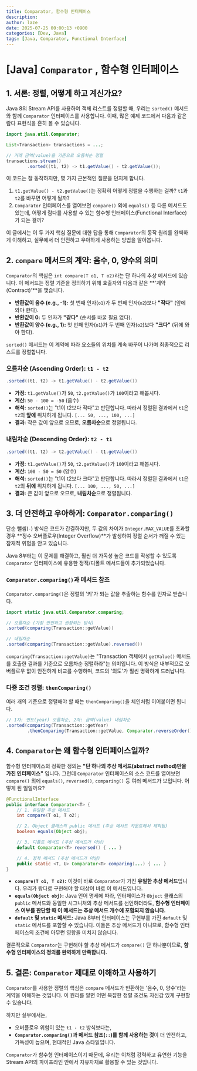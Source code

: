 ```yaml
---
title: Comparator, 함수형 인터페이스
description: 
author: laze
date: 2025-07-25 00:00:13 +0900
categories: [Dev, Java]
tags: [Java, Comparator, Functional Interface]
---
```

# [Java] `Comparator` , 함수형 인터페이스

## 1. 서론: 정렬, 어떻게 하고 계신가요?

Java 8의 Stream API를 사용하여 객체 리스트를 정렬할 때, 우리는 `sorted()` 메서드와 함께 `Comparator` 인터페이스를 사용합니다. 이때, 많은 예제 코드에서 다음과 같은 람다 표현식을 흔히 볼 수 있습니다.

```java
import java.util.Comparator;

List<Transaction> transactions = ...;

// 거래 금액(value)을 기준으로 오름차순 정렬
transactions.stream()
        .sorted((t1, t2) -> t1.getValue() - t2.getValue());
```

이 코드는 잘 동작하지만, 몇 가지 근본적인 질문을 던지게 합니다.

1. `t1.getValue() - t2.getValue()`는 정확히 어떻게 정렬을 수행하는 걸까? `t1`과 `t2`를 바꾸면 어떻게 될까?
2. `Comparator` 인터페이스를 열어보면 `compare()` 외에 `equals()` 등 다른 메서드도 있는데, 어떻게 람다를 사용할 수 있는 함수형 인터페이스(Functional Interface)가 되는 걸까?

이 글에서는 이 두 가지 핵심 질문에 대한 답을 통해 `Comparator`의 동작 원리를 완벽하게 이해하고, 실무에서 더 안전하고 우아하게 사용하는 방법을 알아봅니다.

## 2. `compare` 메서드의 계약: 음수, 0, 양수의 의미

`Comparator`의 핵심은 `int compare(T o1, T o2)`라는 단 하나의 추상 메서드에 있습니다. 이 메서드는 정렬 기준을 정의하기 위해 호출자와 다음과 같은 **'계약(Contract)'**을 맺습니다.

- **반환값이 음수 (e.g., -1):** 첫 번째 인자(`o1`)가 두 번째 인자(`o2`)보다 **"작다"** (앞에 와야 한다).
- **반환값이 0:** 두 인자가 **"같다"** (순서를 바꿀 필요 없다).
- **반환값이 양수 (e.g., 1):** 첫 번째 인자(`o1`)가 두 번째 인자(`o2`)보다 **"크다"** (뒤에 와야 한다).

`sorted()` 메서드는 이 계약에 따라 요소들의 위치를 계속 바꾸어 나가며 최종적으로 리스트를 정렬합니다.

### 오름차순 (Ascending Order): `t1 - t2`

```java
.sorted((t1, t2) -> t1.getValue() - t2.getValue())
```

- **가정:** `t1.getValue()`가 `50`, `t2.getValue()`가 `100`이라고 해봅시다.
- **계산:** `50 - 100 = -50` (음수)
- **해석:** `sorted()`는 "t1이 t2보다 작다"고 판단합니다. 따라서 정렬된 결과에서 `t1`은 `t2`의 **앞에** 위치하게 됩니다. `[... 50, ..., 100, ...]`
- **결과:** 작은 값이 앞으로 오므로, **오름차순**으로 정렬됩니다.

### 내림차순 (Descending Order): `t2 - t1`

```java
.sorted((t1, t2) -> t2.getValue() - t1.getValue())
```

- **가정:** `t1.getValue()`가 `50`, `t2.getValue()`가 `100`이라고 해봅시다.
- **계산:** `100 - 50 = 50` (양수)
- **해석:** `sorted()`는 "t1이 t2보다 크다"고 판단합니다. 따라서 정렬된 결과에서 `t1`은 `t2`의 **뒤에** 위치하게 됩니다. `[... 100, ..., 50, ...]`
- **결과:** 큰 값이 앞으로 오므로, **내림차순**으로 정렬됩니다.

## 3. 더 안전하고 우아하게: `Comparator.comparing()`

단순 뺄셈(`-`) 방식은 코드가 간결하지만, 두 값의 차이가 `Integer.MAX_VALUE`를 초과할 경우 **정수 오버플로우(Integer Overflow)**가 발생하여 정렬 순서가 깨질 수 있는 잠재적 위험을 안고 있습니다.

Java 8부터는 이 문제를 해결하고, 훨씬 더 가독성 높은 코드를 작성할 수 있도록 `Comparator` 인터페이스에 유용한 정적/디폴트 메서드들이 추가되었습니다.

### `Comparator.comparing()`과 메서드 참조

`Comparator.comparing()`은 정렬의 '키'가 되는 값을 추출하는 함수를 인자로 받습니다.

```java
import static java.util.Comparator.comparing;

// 오름차순 (가장 안전하고 권장되는 방식)
.sorted(comparing(Transaction::getValue))

// 내림차순
.sorted(comparing(Transaction::getValue).reversed())
```

`comparing(Transaction::getValue)`는 "Transaction 객체에서 `getValue()` 메서드를 호출한 결과를 기준으로 오름차순 정렬하라"는 의미입니다. 이 방식은 내부적으로 오버플로우 없이 안전하게 비교를 수행하며, 코드의 '의도'가 훨씬 명확하게 드러납니다.

### 다중 조건 정렬: `thenComparing()`

여러 개의 기준으로 정렬해야 할 때는 `thenComparing()`을 체인처럼 이어붙이면 됩니다.

```java
// 1차: 연도(year) 오름차순, 2차: 금액(value) 내림차순
.sorted(comparing(Transaction::getYear)
        .thenComparing(Transaction::getValue, Comparator.reverseOrder()))
```

## 4. `Comparator`는 왜 함수형 인터페이스일까?

함수형 인터페이스의 정확한 정의는 **"단 하나의 추상 메서드(abstract method)만을 가진 인터페이스"** 입니다. 그런데 `Comparator` 인터페이스의 소스 코드를 열어보면 `compare()` 외에 `equals()`, `reversed()`, `comparing()` 등 여러 메서드가 보입니다. 어떻게 된 일일까요?

```java
@FunctionalInterface
public interface Comparator<T> {
    // 1. 유일한 추상 메서드
    int compare(T o1, T o2);

    // 2. Object 클래스의 public 메서드 (추상 메서드 카운트에서 제외됨)
    boolean equals(Object obj);

    // 3. 디폴트 메서드 (추상 메서드가 아님)
    default Comparator<T> reversed() { ... }

    // 4. 정적 메서드 (추상 메서드가 아님)
    public static <T, U> Comparator<T> comparing(...) { ... }
}
```

- **`compare(T o1, T o2)`:** 이것이 바로 `Comparator`가 가진 **유일한 추상 메서드**입니다. 우리가 람다로 구현해야 할 대상이 바로 이 메서드입니다.
- **`equals(Object obj)`:** Java 언어 명세에 따라, 인터페이스가 `Object` 클래스의 `public` 메서드와 동일한 시그니처의 추상 메서드를 선언하더라도, **함수형 인터페이스 여부를 판단할 때 이 메서드는 추상 메서드 개수에 포함되지 않습니다.**
- **`default` 및 `static` 메서드:** Java 8부터 인터페이스는 구현부를 가진 `default` 및 `static` 메서드를 포함할 수 있습니다. 이들은 추상 메서드가 아니므로, 함수형 인터페이스의 조건에 아무런 영향을 미치지 않습니다.

결론적으로 `Comparator`는 구현해야 할 추상 메서드가 `compare()` 단 하나뿐이므로, **함수형 인터페이스의 정의를 완벽하게 만족합니다.**

## 5. 결론: `Comparator` 제대로 이해하고 사용하기

`Comparator`를 사용한 정렬의 핵심은 `compare` 메서드가 반환하는 '음수, 0, 양수'라는 계약을 이해하는 것입니다. 이 원리를 알면 어떤 복잡한 정렬 조건도 자신감 있게 구현할 수 있습니다.

하지만 실무에서는,

- 오버플로우 위험이 있는 `t1 - t2` 방식보다는,
- **`Comparator.comparing()`과 메서드 참조(`::`)를 함께 사용하는 것**이 더 안전하고, 가독성이 높으며, 현대적인 Java 스타일입니다.

`Comparator`가 함수형 인터페이스이기 때문에, 우리는 이처럼 강력하고 유연한 기능을 Stream API의 파이프라인 안에서 자유자재로 활용할 수 있는 것입니다.
